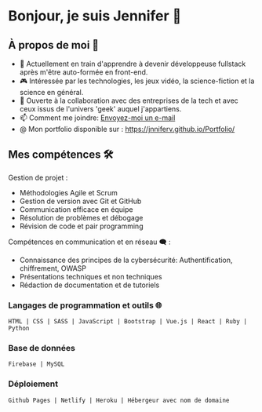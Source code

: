 # Bonjour, je suis Jennifer 👋

## À propos de moi 🚀

- 🌱 Actuellement en train d'apprendre à devenir développeuse fullstack après m'être auto-formée en front-end.
- 🎮 Intéressée par les technologies, les jeux vidéo, la science-fiction et la science en général.
- 🤝 Ouverte à la collaboration avec des entreprises de la tech et avec ceux issus de l'univers 'geek' auquel j'appartiens.
- 📫 Comment me joindre: [Envoyez-moi un e-mail](mailto:jennv.contact@gmail.com)
- @ Mon portfolio disponible sur : https://jnniferv.github.io/Portfolio/

## Mes compétences 🛠️

Gestion de projet :
- Méthodologies Agile et Scrum
- Gestion de version avec Git et GitHub
- Communication efficace en équipe
- Résolution de problèmes et débogage
- Révision de code et pair programming

Compétences en communication et en réseau 🗨️ :
- Connaissance des principes de la cybersécurité: Authentification, chiffrement, OWASP
- Présentations techniques et non techniques
- Rédaction de documentation et de tutoriels

### Langages de programmation et outils 🌐

```text
HTML | CSS | SASS | JavaScript | Bootstrap | Vue.js | React | Ruby | Python
```
### Base de données

```text
Firebase | MySQL
```
### Déploiement

```text
Github Pages | Netlify | Heroku | Hébergeur avec nom de domaine
```
